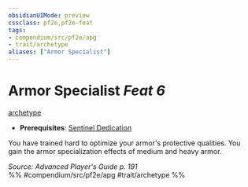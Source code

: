 ```yaml
---
obsidianUIMode: preview
cssclass: pf2e,pf2e-feat
tags:
- compendium/src/pf2e/apg
- trait/archetype
aliases: ["Armor Specialist"]
---
```

# Armor Specialist  *Feat 6*  
[archetype](../../rules/traits/archetype.md)  

- **Prerequisites**: [Sentinel Dedication](sentinel-dedication-apg.md)

You have trained hard to optimize your armor's protective qualities. You gain the armor specialization effects of medium and heavy armor.

*Source: Advanced Player's Guide p. 191*  
%% #compendium/src/pf2e/apg #trait/archetype %%